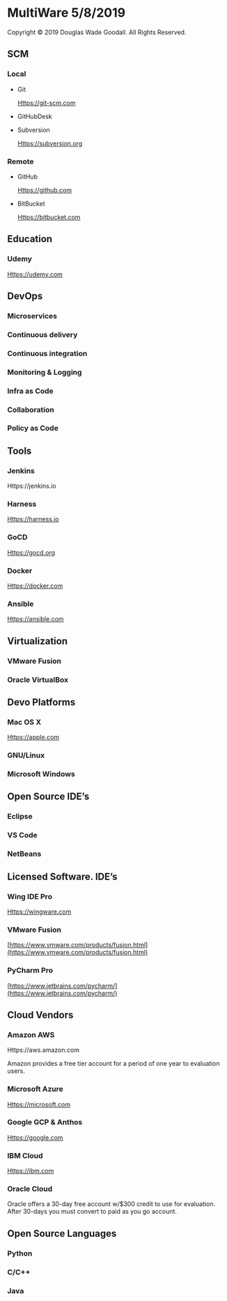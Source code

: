 # MultiWare 5/8/2019

Copyright ©️ 2019 Douglas Wade Goodall. All Rights Reserved.


## SCM

### Local

- Git

	[Https://git-scm.com](Https://git-scm.com)

- GitHubDesk

- Subversion

	[Https://subversion.org](Https://subversion.org)

### Remote

- GitHub

	[Https://github.com](Https://github.com)

- BitBucket

	[Https://bitbucket.com](Https://bitbucket.com)

## Education

### Udemy

[Https://udemy.com](Https://udemy.com)

### 

## DevOps

### Microservices 

### Continuous delivery

### Continuous integration

### Monitoring & Logging

### Infra as Code

### Collaboration

### Policy as Code

## Tools

### Jenkins

Https://jenkins.io

### Harness

[Https://harness.io](Https://harness.io)

### GoCD

[Https://gocd.org](Https://gocd.org)

### Docker

[Https://docker.com](Https://docker.com)

### Ansible

[Https://ansible.com](Https://ansible.com)

## Virtualization

### VMware Fusion

### Oracle VirtualBox

## Devo Platforms

### Mac OS X

[Https://apple.com](Https://apple.com)

### GNU/Linux

### Microsoft Windows

## Open Source IDE’s

### Eclipse

### VS Code

### NetBeans

## Licensed Software. IDE’s

### Wing IDE Pro

[Https://wingware.com](Https://wingware.com)

### VMware Fusion

[https://www.vmware.com/products/fusion.html](https://www.vmware.com/products/fusion.html)

### PyCharm Pro

[https://www.jetbrains.com/pycharm/](https://www.jetbrains.com/pycharm/)

## Cloud Vendors

### Amazon AWS

Https://aws.amazon.com  

Amazon provides a free tier account for a period of one year to evaluation users.

### Microsoft Azure

[Https://microsoft.com](Https://microsoft.com)

### Google GCP & Anthos

[Https://google.com](Https://google.com)

### IBM Cloud

[Https://ibm.com](Https://ibm.com)

### Oracle Cloud

Oracle offers a 30-day free account w/$300 credit to use for evaluation. After 30-days you must convert to paid as you go account.

## Open Source Languages

### Python

### C/C++

### Java

